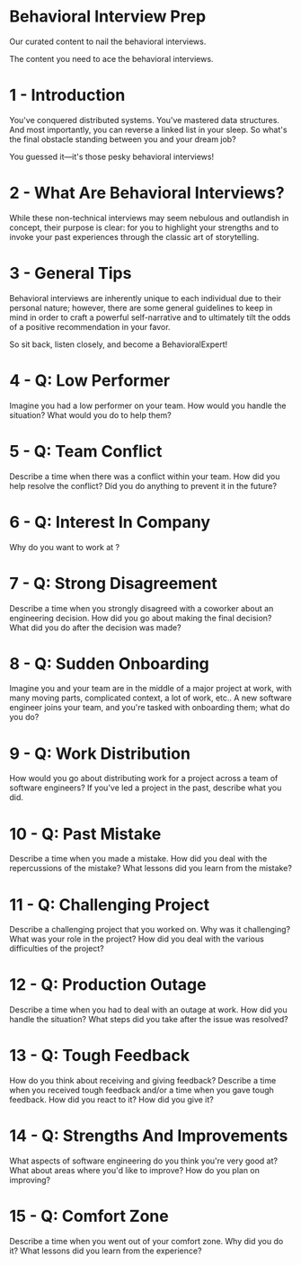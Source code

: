 # Behavioral Interview Prep

Our curated content to nail the behavioral interviews.

The content you need to ace the behavioral interviews.

# 1 - Introduction
You've conquered distributed systems. You've mastered data structures. And most importantly, you can reverse a linked list in your sleep. So what's the final obstacle standing between you and your dream job?

You guessed it—it's those pesky behavioral interviews!

# 2 - What Are Behavioral Interviews?
While these non-technical interviews may seem nebulous and outlandish in concept, their purpose is clear: for you to highlight your strengths and to invoke your past experiences through the classic art of storytelling.

# 3 - General Tips
Behavioral interviews are inherently unique to each individual due to their personal nature; however, there are some general guidelines to keep in mind in order to craft a powerful self-narrative and to ultimately tilt the odds of a positive recommendation in your favor.

So sit back, listen closely, and become a BehavioralExpert!

# 4 - Q: Low Performer
Imagine you had a low performer on your team. How would you handle the situation? What would you do to help them?

# 5 - Q: Team Conflict
Describe a time when there was a conflict within your team. How did you help resolve the conflict? Did you do anything to prevent it in the future?

# 6 - Q: Interest In Company
Why do you want to work at <company-name>?

# 7 - Q: Strong Disagreement
Describe a time when you strongly disagreed with a coworker about an engineering decision. How did you go about making the final decision? What did you do after the decision was made?

# 8 - Q: Sudden Onboarding
Imagine you and your team are in the middle of a major project at work, with many moving parts, complicated context, a lot of work, etc.. A new software engineer joins your team, and you're tasked with onboarding them; what do you do?

# 9 - Q: Work Distribution
How would you go about distributing work for a project across a team of software engineers? If you've led a project in the past, describe what you did.

# 10 - Q: Past Mistake
Describe a time when you made a mistake. How did you deal with the repercussions of the mistake? What lessons did you learn from the mistake?

# 11 - Q: Challenging Project
Describe a challenging project that you worked on. Why was it challenging? What was your role in the project? How did you deal with the various difficulties of the project?

# 12 - Q: Production Outage
Describe a time when you had to deal with an outage at work. How did you handle the situation? What steps did you take after the issue was resolved?

# 13 - Q: Tough Feedback
How do you think about receiving and giving feedback? Describe a time when you received tough feedback and/or a time when you gave tough feedback. How did you react to it? How did you give it?

# 14 - Q: Strengths And Improvements
What aspects of software engineering do you think you're very good at? What about areas where you'd like to improve? How do you plan on improving?

# 15 - Q: Comfort Zone
Describe a time when you went out of your comfort zone. Why did you do it? What lessons did you learn from the experience?
